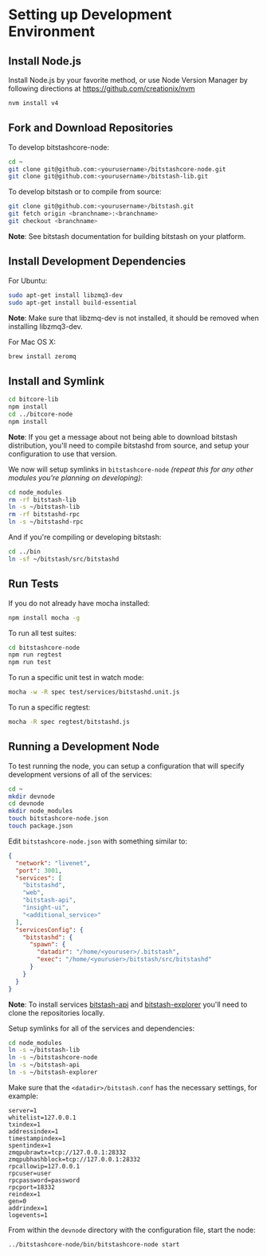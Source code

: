 # Setting up Development Environment

## Install Node.js

Install Node.js by your favorite method, or use Node Version Manager by following directions at https://github.com/creationix/nvm

```bash
nvm install v4
```

## Fork and Download Repositories

To develop bitstashcore-node:

```bash
cd ~
git clone git@github.com:<yourusername>/bitstashcore-node.git
git clone git@github.com:<yourusername>/bitstash-lib.git
```

To develop bitstash or to compile from source:

```bash
git clone git@github.com:<yourusername>/bitstash.git
git fetch origin <branchname>:<branchname>
git checkout <branchname>
```
**Note**: See bitstash documentation for building bitstash on your platform.


## Install Development Dependencies

For Ubuntu:
```bash
sudo apt-get install libzmq3-dev
sudo apt-get install build-essential
```
**Note**: Make sure that libzmq-dev is not installed, it should be removed when installing libzmq3-dev.


For Mac OS X:
```bash
brew install zeromq
```

## Install and Symlink

```bash
cd bitcore-lib
npm install
cd ../bitcore-node
npm install
```
**Note**: If you get a message about not being able to download bitstash distribution, you'll need to compile bitstashd from source, and setup your configuration to use that version.


We now will setup symlinks in `bitstashcore-node` *(repeat this for any other modules you're planning on developing)*:
```bash
cd node_modules
rm -rf bitstash-lib
ln -s ~/bitstash-lib
rm -rf bitstashd-rpc
ln -s ~/bitstashd-rpc
```

And if you're compiling or developing bitstash:
```bash
cd ../bin
ln -sf ~/bitstash/src/bitstashd
```

## Run Tests

If you do not already have mocha installed:
```bash
npm install mocha -g
```

To run all test suites:
```bash
cd bitstashcore-node
npm run regtest
npm run test
```

To run a specific unit test in watch mode:
```bash
mocha -w -R spec test/services/bitstashd.unit.js
```

To run a specific regtest:
```bash
mocha -R spec regtest/bitstashd.js
```

## Running a Development Node

To test running the node, you can setup a configuration that will specify development versions of all of the services:

```bash
cd ~
mkdir devnode
cd devnode
mkdir node_modules
touch bitstashcore-node.json
touch package.json
```

Edit `bitstashcore-node.json` with something similar to:
```json
{
  "network": "livenet",
  "port": 3001,
  "services": [
    "bitstashd",
    "web",
    "bitstash-api",
    "insight-ui",
    "<additional_service>"
  ],
  "servicesConfig": {
    "bitstashd": {
      "spawn": {
        "datadir": "/home/<youruser>/.bitstash",
        "exec": "/home/<youruser>/bitstash/src/bitstashd"
      }
    }
  }
}
```

**Note**: To install services [bitstash-api](https://github.com/BITSTASH/bitstash-api) and [bitstash-explorer](https://github.com/BITSTASH/bitstash-explorer) you'll need to clone the repositories locally.

Setup symlinks for all of the services and dependencies:

```bash
cd node_modules
ln -s ~/bitstash-lib
ln -s ~/bitstashcore-node
ln -s ~/bitstash-api
ln -s ~/bitstash-explorer
```

Make sure that the `<datadir>/bitstash.conf` has the necessary settings, for example:
```
server=1
whitelist=127.0.0.1
txindex=1
addressindex=1
timestampindex=1
spentindex=1
zmqpubrawtx=tcp://127.0.0.1:28332
zmqpubhashblock=tcp://127.0.0.1:28332
rpcallowip=127.0.0.1
rpcuser=user
rpcpassword=password
rpcport=18332
reindex=1
gen=0
addrindex=1
logevents=1
```

From within the `devnode` directory with the configuration file, start the node:
```bash
../bitstashcore-node/bin/bitstashcore-node start
```